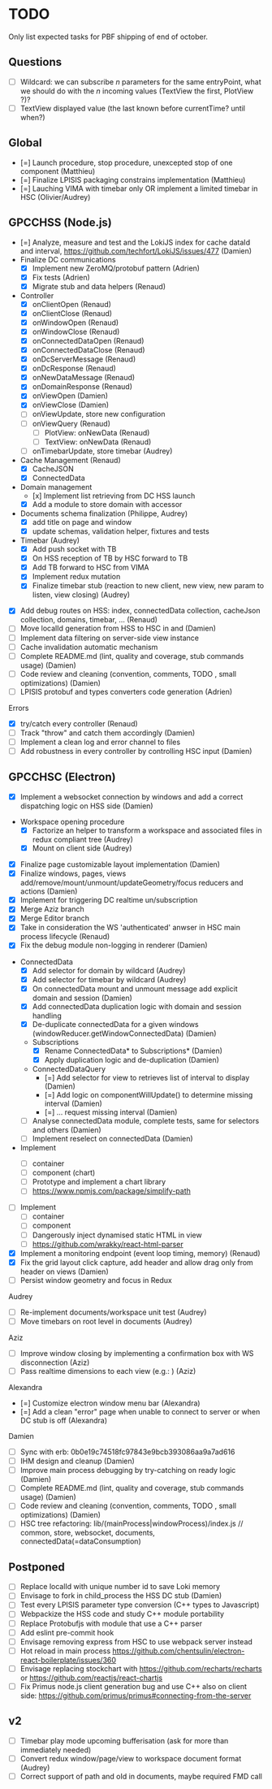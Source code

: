 # TODO

Only list expected tasks for PBF shipping of end of october.

## Questions

* [ ] Wildcard: we can subscribe *n* parameters for the same entryPoint, what we should do with the *n* incoming values (TextView the first, PlotView ?)?
* [ ] TextView displayed value (the last known before currentTime? until when?)

## Global

* [=] Launch procedure, stop procedure, unexcepted stop of one component (Matthieu)
* [=] Finalize LPISIS packaging constrains implementation (Matthieu)
* [=] Lauching VIMA with timebar only OR implement a limited timebar in HSC (Olivier/Audrey)

## GPCCHSS (Node.js)

* [=] Analyze, measure and test and the LokiJS index for cache dataId and interval, https://github.com/techfort/LokiJS/issues/477 (Damien)
* Finalize DC communications
  - [x] Implement new ZeroMQ/protobuf pattern (Adrien)
  - [x] Fix tests (Adrien)
  - [x] Migrate stub and data helpers (Renaud)
* Controller
  * [x] onClientOpen (Renaud)
  * [x] onClientClose (Renaud)
  * [x] onWindowOpen (Renaud)
  * [x] onWindowClose (Renaud)
  * [x] onConnectedDataOpen (Renaud)
  * [x] onConnectedDataClose (Renaud)
  * [x] onDcServerMessage (Renaud)
  * [x] onDcResponse (Renaud)
  * [x] onNewDataMessage (Renaud)
  * [x] onDomainResponse (Renaud)
  * [x] onViewOpen (Damien)
  * [x] onViewClose (Damien)
  * [ ] onViewUpdate, store new configuration
  * [ ] onViewQuery (Renaud)
    - [ ] PlotView: onNewData (Renaud)
    - [ ] TextView: onNewData (Renaud)
  * [ ] onTimebarUpdate, store timebar (Audrey)
* Cache Management (Renaud)
  - [x] CacheJSON
  - [x] ConnectedData
* Domain management
  - [x] Implement list retrieving from DC HSS launch
  - [x] Add a module to store domain with accessor
* Documents schema finalization (Philippe, Audrey)
  - [x] add title on page and window
  - [x] update schemas, validation helper, fixtures and tests
* Timebar (Audrey)
  * [x] Add push socket with TB
  * [x] On HSS reception of TB by HSC forward to TB
  * [x] Add TB forward to HSC from VIMA
  * [x] Implement redux mutation
  * [x] Finalize timebar stub (reaction to new client, new view, new param to listen, view closing) (Audrey)
* [x] Add debug routes on HSS: index, connectedData collection, cacheJson collection, domains, timebar, ... (Renaud)
* [ ] Move localId generation from HSS to HSC in <Subscription/> and <View/> (Damien)
* [ ] Implement data filtering on server-side view instance
* [ ] Cache invalidation automatic mechanism
* [ ] Complete README.md (lint, quality and coverage, stub  commands usage) (Damien)
* [ ] Code review and cleaning (convention, comments, TODO , small optimizations) (Damien)
* [ ] LPISIS protobuf and types converters code generation (Adrien)

Errors
* [x] try/catch every controller (Renaud)
* [ ] Track "throw" and catch them accordingly (Damien)
* [ ] Implement a clean log and error channel to files
* [ ] Add robustness in every controller by controlling HSC input (Damien)

## GPCCHSC (Electron)

* [x] Implement a websocket connection by windows and add a correct dispatching logic on HSS side (Damien)
* Workspace opening procedure
  - [x] Factorize an helper to transform a workspace and associated files in redux compliant tree (Audrey)
  - [x] Mount on client side (Audrey)
* [x] Finalize page customizable layout implementation (Damien)
* [x] Finalize windows, pages, views add/remove/mount/unmount/updateGeometry/focus reducers and actions (Damien)
* [x] Implement <ConnectedDataContainer/> for triggering DC realtime un/subscription
* [x] Merge Aziz branch
* [x] Merge Editor branch
* [x] Take in consideration the WS 'authenticated' anwser in HSC main process lifecycle (Renaud)
* [x] Fix the debug module non-logging in renderer (Damien)
* ConnectedData
  - [x] Add selector for domain by wildcard (Audrey)
  - [x] Add selector for timebar by wildcard (Audrey)
  - [x] On connectedData mount and unmount message add explicit domain and session (Damien)
  - [x] Add connectedData duplication logic with domain and session handling
  - [x] De-duplicate connectedData for a given windows (windowReducer.getWindowConnectedData) (Damien) 
  - Subscriptions
    - [x] Rename ConnectedData* to Subscriptions* (Damien)
    - [x] Apply duplication logic and de-duplication (Damien)
  - ConnectedDataQuery
    - [=] Add selector for view to retrieves list of interval to display (Damien)  
    - [=] Add logic on componentWillUpdate() to determine missing interval (Damien)
    - [=] ... request missing interval (Damien)
  - [ ] Analyse connectedData module, complete tests, same for selectors and others (Damien)
  - [ ] Implement reselect on connectedData (Damien)
* Implement <PlotView/>
  - [ ] container
  - [ ] component (chart)
  - [ ] Prototype and implement a chart library
  - [ ] https://www.npmjs.com/package/simplify-path
* [ ] Implement <TextView/>
  - [ ] container
  - [ ] component
  - [ ] Dangerously inject dynamised static HTML in view
  - [ ] https://github.com/wrakky/react-html-parser
* [x] Implement a monitoring endpoint (event loop timing, memory) (Renaud)
* [x] Fix the grid layout click capture, add header and allow drag only from header on views (Damien)
* [ ] Persist window geometry and focus in Redux

Audrey
* [ ] Re-implement documents/workspace unit test (Audrey)
* [ ] Move timebars on root level in documents (Audrey)

Aziz
* [ ] Improve window closing by implementing a confirmation box with WS disconnection (Aziz)
* [ ] Pass realtime dimensions to each view (e.g.: <WithProvider/>) (Aziz)

Alexandra
* [=] Customize electron window menu bar (Alexandra)
* [=] Add a clean "error" page when unable to connect to server or when DC stub is off (Alexandra)

Damien
* [ ] Sync with erb: 0b0e19c74518fc97843e9bcb393086aa9a7ad616
* [ ] IHM design and cleanup (Damien)
* [ ] Improve main process debugging by try-catching on ready logic (Damien)
* [ ] Complete README.md (lint, quality and coverage, stub  commands usage) (Damien)
* [ ] Code review and cleaning (convention, comments, TODO , small optimizations) (Damien)
* [ ] HSC tree refactoring: lib/(mainProcess|windowProcess)/index.js // common, store, websocket, documents, connectedData(=dataConsumption)

## Postponed

* [ ] Replace localId with unique number id to save Loki memory
* [ ] Envisage to fork in child_process the HSS DC stub (Damien)
* [ ] Test every LPISIS parameter type conversion (C++ types to Javascript)
* [ ] Webpackize the HSS code and study C++ module portability
* [ ] Replace Protobufjs with module that use a C++ parser
* [ ] Add eslint pre-commit hook
* [ ] Envisage removing express from HSC to use webpack server instead
* [ ] Hot reload in main process https://github.com/chentsulin/electron-react-boilerplate/issues/360
* [ ] Envisage replacing stockchart with https://github.com/recharts/recharts or https://github.com/reactjs/react-chartjs
* [ ] Fix Primus node.js client generation bug and use C++ also on client side: https://github.com/primus/primus#connecting-from-the-server

## v2
* [ ] Timebar play mode upcoming bufferisation (ask for more than immediately needed)
* [ ] Convert redux window/page/view to workspace document format (Audrey)
* [ ] Correct support of path and oId in documents, maybe required FMD call
